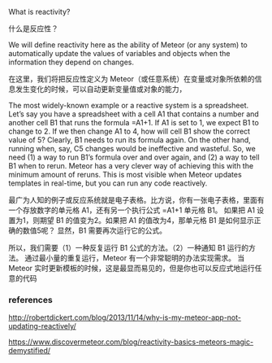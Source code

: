 What is reactivity?

什么是反应性？

We will define reactivity here as the ability of Meteor (or any system) to automatically update the values of variables and objects when the information they depend on changes.

在这里，我们将把反应性定义为 Meteor（或任意系统）在变量或对象所依赖的信息发生变化的时候，可以自动更新变量值或对象的能力，

The most widely-known example or a reactive system is a spreadsheet. Let’s say you have a spreadsheet with a cell A1 that contains a number and another cell B1 that runs the formula =A1+1. If A1 is set to 1, we expect B1 to change to 2. If we then change A1 to 4, how will cell B1 show the correct value of 5? Clearly, B1 needs to run its formula again. On the other hand, running when, say, C5 changes would be ineffective and wasteful. So, we need (1) a way to run B1’s formula over and over again, and (2) a way to tell B1 when to rerun. Meteor has a very clever way of achieving this with the minimum amount of reruns. This is most visible when Meteor updates templates in real-time, but you can run any code reactively.

最广为人知的例子或反应系统就是电子表格。比方说，你有一张电子表格，里面有一个存放数字的单元格 A1，还有另一个执行公式 =A1+1 单元格 B1。
如果把 A1 设置为1，则期望 B1 的值变为2。如果把 A1 的值改为4，那单元格 B1 是如何显示正确的数值5呢？ 显然，B1 需要再次运行它的公式。

所以，我们需要（1）一种反复运行 B1 公式的方法。（2）一种通知 B1 运行的方法。 通过最小量的重复运行，Meteor 有一个非常聪明的办法实现需求。
当 Meteor 实时更新模板的时候，这是最显而易见的，但是你也可以反应式地运行任意的代码


### references

http://robertdickert.com/blog/2013/11/14/why-is-my-meteor-app-not-updating-reactively/

https://www.discovermeteor.com/blog/reactivity-basics-meteors-magic-demystified/
